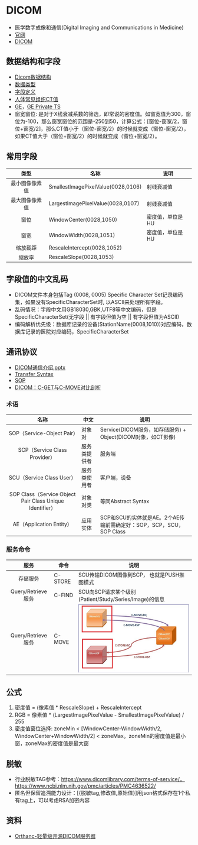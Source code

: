 # DICOM
* 医学数字成像和通信(Digital Imaging and Communications in Medicine)
* [官网](https://www.dicomlibrary.com/)
* [DICOM](https://baike.baidu.com/item/DICOM/2171358)

## 数据结构和字段
* [Dicom数据结构](https://zhuanlan.zhihu.com/p/102590860)
* [数据类型](https://blog.csdn.net/inter_peng/article/details/46513847)
* [字段定义](http://dicom.nema.org/dicom/2013/output/chtml/part06/chapter_6.html)
* [人体常见组织CT值](https://www.jianshu.com/p/3778324574d4)
* [GE](http://www3.gehealthcare.co.uk/~/media/documents/us-global/products/interoperability/dicom/radiology-pacs-ris/gehc-dicom-conformance_pathspeedpacs-v8-1_iisfp10282_rev2.pdf)，[GE Private TS](https://blog.csdn.net/zssureqh/article/details/47222685)
* 窗宽窗位: 是对于X线衰减系数的筛选，即常说的密度值。如窗宽值为300，窗位为-100，那么窗宽窗位的范围是-250到50，计算公式：[窗位-窗宽/2，窗位+窗宽/2]，那么CT值小于（窗位-窗宽/2）的时候就变成（窗位-窗宽/2），如果CT值大于（窗位+窗宽/2）的时候就变成（窗位+窗宽/2）。

## 常用字段
| 类型 | 名称 | 说明 |
| :-: | - | - |
| 最小图像像素值 | SmallestImagePixelValue(0028,0106) | 射线衰减值 |
| 最大图像像素值 | LargestImagePixelValue(0028,0107) | 射线衰减值 |
| 窗位 | WindowCenter(0028,1050) | 密度值，单位是HU |
| 窗宽 | WindowWidth(0028,1051) | 密度值，单位是HU |
| 缩放截距 | RescaleIntercept(0028,1052) |  |
| 缩放率 | RescaleSlope(0028,1053) |  |

## 字段值的中文乱码
* DICOM文件本身包括Tag (0008, 0005) Specific Character Set记录编码集，如果没有SpecificCharacterSet时, 以ASCII来处理所有字段。
* 乱码情况：字段中文用GB18030,GBK,UTF8等中文编码，但是SpecificCharacterSet(无字段 || 有字段但值为空 || 有字段但值为ASCII)
* 编码解析优先级：数据库记录的设备(StationName(0008,1010))对应编码，数据库记录的医院对应编码，SpecificCharacterSet

## 通讯协议
* [DICOM通信介绍.pptx](https://medical.wangyaqi.cn/s//radiology/DICOM通信介绍.pptx)
* [Transfer Syntax](https://blog.csdn.net/u014738683/article/details/54573611)
* [SOP](https://blog.csdn.net/u014738683/article/details/54573728)
* [DICOM：C-GET与C-MOVE对比剖析](https://blog.csdn.net/zssureqh/article/details/46868695)

### 术语
| 名称 | 中文 | 说明 |
| :-: | - | - |
| SOP（Service-Object Pair）| 对象对 | Service(DICOM服务，如存储服务) + Object(DICOM对象，如CT影像) |
| SCP（Service Class Provider）| 服务类提供者 | 服务端 |
| SCU（Service Class User）| 服务类使用者 | 客户端，设备 |
| SOP Class（Service Object Pair Class Unique Identifier）| 对象对类 | 等同Abstract Syntax |
| AE（Application Entity）| 应用实体 | SCP和SCU的实体就是AE。2个AE传输前需确定好：SOP，SCP，SCU，SOP Class |

### 服务命令
| 服务 | 命令 | 说明 |
| :-: | - | - |
| 存储服务 | C-STORE | SCU传输DICOM图像到SCP， 也就是PUSH推图模式 |
| Query/Retrieve服务 | C-FIND | SCU向SCP请求某个级别(Patient/Study/Series/Image)的信息 |
| Query/Retrieve服务 | C-MOVE | ![C-MOVE](../s/radiology/c-move.png) |

## 公式
1. 密度值 = (像素值 * RescaleSlope) + RescaleIntercept
1. RGB = 像素值 * (LargestImagePixelValue - SmallestImagePixelValue) / 255
1. 密度值窗位选择: zoneMin < [WindowCenter-WindowWidth/2, WindowCenter+WindowWidth/2] < zoneMax。zoneMin的密度值是最小窗，zoneMax的密度值是最大窗

## 脱敏
* 行业脱敏TAG参考：https://www.dicomlibrary.com/terms-of-service/，https://www.ncbi.nlm.nih.gov/pmc/articles/PMC4636522/
* 匿名但保留追溯能力设计：[{脱敏tag,修改值,原始值}]用json格式保存在1个私有tag上，可以考虑RSA加密内容

## 资料
* [Orthanc-轻量级开源DICOM服务器](https://www.orthanc-server.com/)
